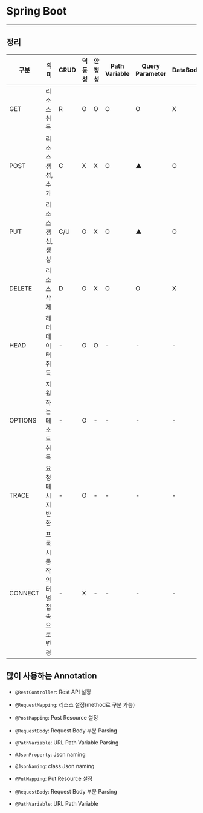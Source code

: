 # Spring Boot 
---

## 정리
구분|의미|CRUD|멱등성|안정성|Path Variable|Query Parameter|DataBody
--|--|--|--|--|--|--|--
GET|리소스 취득|R|O|O|O|O|X
POST|리소스 생성, 추가|C|X|X|O|▲|O
PUT|리소스 갱신, 생성|C/U|O|X|O|▲|O
DELETE|리소스 삭제|D|O|X|O|O|X
HEAD|헤더 데이터 취득|-|O|O|-|-|-
OPTIONS|지원하는 메소드 취득|-|O|-|-|-|-
TRACE|요청메시지 반환|-|O|-|-|-|-
CONNECT|프록시 동작의 터널 접속으로 변경|-|X|-|-|-|-


## 많이 사용하는 Annotation
- `@RestController`: Rest API 설정
- `@RequestMapping`: 리소스 설정(method로 구분 가능)
- `@PostMapping`: Post Resource 설정
- `@RequestBody`: Request Body 부분 Parsing
- `@PathVariable`: URL Path Variable Parsing
- `@JsonProperty`: Json naming
- `@JsonNaming`: class Json naming

- `@PutMapping`: Put Resource 설정
- `@RequestBody`: Request Body 부분 Parsing
- `@PathVariable`: URL Path Variable